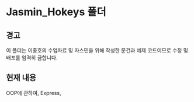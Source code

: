 Jasmin_Hokeys 폴더
=================

## 경고 
이 폴더는 이종호의 수업자료 및 자스민을 위해 작성한 문건과 예제 코드이므로 수정 및 배포를 엄격히 금합니다. 

## 현재 내용
OOP에 관하여, 
Express,